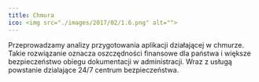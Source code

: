 ```yaml
---
title: Chmura
ico: <img src="./images/2017/02/1.6.png" alt="">
---
```

Przeprowadzamy analizy przygotowania aplikacji działającej w chmurze. Takie rozwiązanie oznacza oszczędności finansowe dla państwa i większe bezpieczeństwo obiegu dokumentacji w administracji. Wraz z usługą powstanie dzialające 24/7 centrum bezpieczeństwa.
